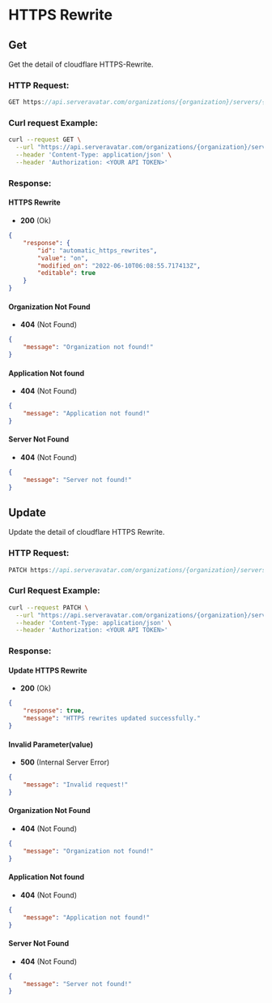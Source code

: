 # HTTPS Rewrite

## Get

Get the detail of cloudflare HTTPS-Rewrite.

### HTTP Request:

```js
GET https://api.serveravatar.com/organizations/{organization}/servers/{server}/applications/{application}/dns-manager/ssl/https-rewrite
```

### Curl request Example:

```sh
curl --request GET \
  --url "https://api.serveravatar.com/organizations/{organization}/servers/{server}/applications/{application}/dns-manager/ssl/https-rewrite" \
  --header 'Content-Type: application/json' \
  --header 'Authorization: <YOUR API TOKEN>'
```

### Response:

#### HTTPS Rewrite

- __200__ (Ok)

``` json
{
    "response": {
        "id": "automatic_https_rewrites",
        "value": "on",
        "modified_on": "2022-06-10T06:08:55.717413Z",
        "editable": true
    }
}

```

#### Organization Not Found
- __404__ (Not Found)

```json
{
    "message": "Organization not found!"
}
```

#### Application Not found
- __404__ (Not Found)

```json
{
    "message": "Application not found!"
}
```

#### Server Not Found
- __404__ (Not Found)

```json
{
    "message": "Server not found!"
}
```

## Update

Update the detail of cloudflare HTTPS Rewrite.

### HTTP Request:

```js
PATCH https://api.serveravatar.com/organizations/{organization}/servers/{server}/applications/{application}/dns-manager/ssl/https-rewrite/{value :on/off}
```

### Curl Request Example:

```sh
curl --request PATCH \
  --url "https://api.serveravatar.com/organizations/{organization}/servers/{server}/applications/{application}/dns-manager/ssl/https-rewrite/on" \
  --header 'Content-Type: application/json' \
  --header 'Authorization: <YOUR API TOKEN>' 
```

### Response:

#### Update HTTPS Rewrite

- __200__ (Ok)

``` json
{
    "response": true,
    "message": "HTTPS rewrites updated successfully."
}
```

#### Invalid Parameter(value)
- __500__ (Internal Server Error)

```json
{
    "message": "Invalid request!"
}
```

#### Organization Not Found
- __404__ (Not Found)

```json
{
    "message": "Organization not found!"
}
```

#### Application Not found
- __404__ (Not Found)

```json
{
    "message": "Application not found!"
}
```

#### Server Not Found
- __404__ (Not Found)

```json
{
    "message": "Server not found!"
}
```

